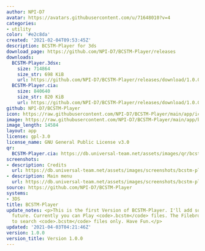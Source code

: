 ```yaml
---
author: NPI-D7
avatar: https://avatars.githubusercontent.com/u/71648010?v=4
categories:
- utility
color: '#e2c8da'
created: '2021-02-04T09:53:45Z'
description: BCSTM-Player for 3ds
download_page: https://github.com/NPI-D7/BCSTM-Player/releases
downloads:
  BCSTM-Player.3dsx:
    size: 714864
    size_str: 698 KiB
    url: https://github.com/NPI-D7/BCSTM-Player/releases/download/1.0.0/BCSTM-Player.3dsx
  BCSTM-Player.cia:
    size: 840640
    size_str: 820 KiB
    url: https://github.com/NPI-D7/BCSTM-Player/releases/download/1.0.0/BCSTM-Player.cia
github: NPI-D7/BCSTM-Player
icon: https://raw.githubusercontent.com/NPI-D7/BCSTM-Player/main/app/icon.png
image: https://raw.githubusercontent.com/NPI-D7/BCSTM-Player/main/app/banner.png
image_length: 14584
layout: app
license: gpl-3.0
license_name: GNU General Public License v3.0
qr:
  BCSTM-Player.cia: https://db.universal-team.net/assets/images/qr/bcstm-player.cia.png
screenshots:
- description: Credits
  url: https://db.universal-team.net/assets/images/screenshots/bcstm-player/credits.png
- description: Main menu
  url: https://db.universal-team.net/assets/images/screenshots/bcstm-player/main-menu.png
source: https://github.com/NPI-D7/BCSTM-Player
systems:
- 3DS
title: BCSTM-Player
update_notes: <p>This is the first Version of BCSTM-Player. I'll add some stuff in
  future. Currently you can Play <code>.bcstm</code> files. The Filebrowser is optimized
  to search <code>.bcstm</code> files only. Have Fun.</p>
updated: '2021-04-03T04:21:46Z'
version: 1.0.0
version_title: Version 1.0.0
---
```

